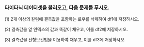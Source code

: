 ### 타이타닉 데이터셋을 불러오고, 다음 문제를 푸시오.

(1) 2개 이상의 칼럼에 결측값을 포함하는 로우를 삭제하여 df1에 저장하시오.

(2) 결측값을 앞 인덱스의 값과 똑같이 채우고, 이를 df2에 저장하시오.

(3) 결측값을 선형보간법을 이용하여 채우고, 이를 df3에 저장하시오.
